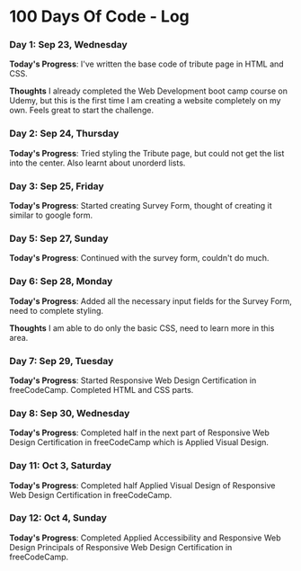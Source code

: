 # 100 Days Of Code - Log

### Day 1: Sep 23, Wednesday

**Today's Progress**: I've written the base code of tribute page in HTML and CSS.

**Thoughts** I already completed the Web Development boot camp course on Udemy, but this is the first time I am creating a website completely on my own. Feels great to start the challenge.

### Day 2: Sep 24, Thursday

**Today's Progress**: Tried styling the Tribute page, but could not get the list into the center. Also learnt about unorderd lists.

### Day 3: Sep 25, Friday

**Today's Progress**: Started creating Survey Form, thought of creating it similar to google form.

### Day 5: Sep 27, Sunday

**Today's Progress**: Continued with the survey form, couldn't do much.

### Day 6: Sep 28, Monday

**Today's Progress**: Added all the necessary input fields for the Survey Form, need to complete styling.

**Thoughts** I am able to do only the basic CSS, need to learn more in this area.

### Day 7: Sep 29, Tuesday

**Today's Progress**: Started Responsive Web Design Certification in freeCodeCamp. Completed HTML and CSS parts.

### Day 8: Sep 30, Wednesday

**Today's Progress**: Completed half in the next part of Responsive Web Design Certification in freeCodeCamp which is Applied Visual Design.

### Day 11: Oct 3, Saturday

**Today's Progress**: Completed half Applied Visual Design of Responsive Web Design Certification in freeCodeCamp.

### Day 12: Oct 4, Sunday

**Today's Progress**: Completed Applied Accessibility and Responsive Web Design Principals of Responsive Web Design Certification in freeCodeCamp.

